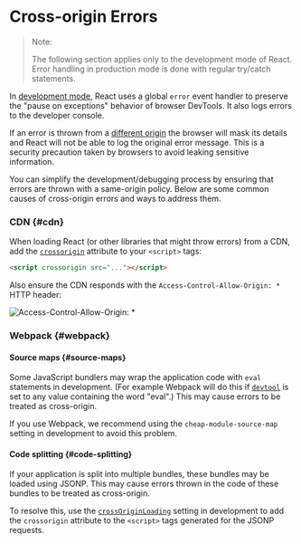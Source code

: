 # Cross-origin Errors


> Note:
>
> The following section applies only to the development mode of React. Error handling in production mode is done with regular try/catch statements.

In [development mode](/docs/optimizing-performance.html), React uses a global `error` event handler to preserve the "pause on exceptions" behavior of browser DevTools. It also logs errors to the developer console.

If an error is thrown from a [different origin](https://developer.mozilla.org/en-US/docs/Web/Security/Same-origin_policy) the browser will mask its details and React will not be able to log the original error message. This is a security precaution taken by browsers to avoid leaking sensitive information.

You can simplify the development/debugging process by ensuring that errors are thrown with a same-origin policy. Below are some common causes of cross-origin errors and ways to address them.

### CDN {#cdn}

When loading React (or other libraries that might throw errors) from a CDN, add the [`crossorigin`](https://developer.mozilla.org/en-US/docs/Web/HTML/CORS_settings_attributes) attribute to your `<script>` tags:

```html
<script crossorigin src="..."></script>
```

Also ensure the CDN responds with the `Access-Control-Allow-Origin: *` HTTP header:

![Access-Control-Allow-Origin: *](../images/docs/cdn-cors-header.png)

### Webpack {#webpack}

#### Source maps {#source-maps}

Some JavaScript bundlers may wrap the application code with `eval` statements in development. (For example Webpack will do this if [`devtool`](https://webpack.js.org/configuration/devtool/) is set to any value containing the word "eval".) This may cause errors to be treated as cross-origin.

If you use Webpack, we recommend using the `cheap-module-source-map` setting in development to avoid this problem.

#### Code splitting {#code-splitting}

If your application is split into multiple bundles, these bundles may be loaded using JSONP. This may cause errors thrown in the code of these bundles to be treated as cross-origin.

To resolve this, use the [`crossOriginLoading`](https://webpack.js.org/configuration/output/#output-crossoriginloading) setting in development to add the `crossorigin` attribute to the `<script>` tags generated for the JSONP requests.
